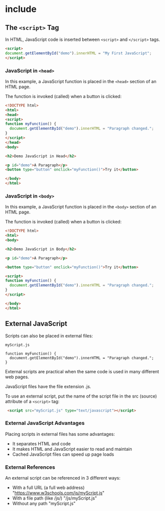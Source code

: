 # include

## The `<script>` Tag

In HTML, JavaScript code is inserted between `<script>` and `</script>` tags.

```HTML
<script>
document.getElementById("demo").innerHTML = "My First JavaScript";
</script>
```

### JavaScript in `<head>`

In this example, a JavaScript function is placed in the `<head>` section of an HTML page.

The function is invoked (called) when a button is clicked:

```HTML
<!DOCTYPE html>
<html>
<head>
<script>
function myFunction() {
  document.getElementById("demo").innerHTML = "Paragraph changed.";
}
</script>
</head>
<body>

<h2>Demo JavaScript in Head</h2>

<p id="demo">A Paragraph</p>
<button type="button" onclick="myFunction()">Try it</button>

</body>
</html>
```

### JavaScript in `<body>`

In this example, a JavaScript function is placed in the `<body>` section of an HTML page.

The function is invoked (called) when a button is clicked:

```HTML
<!DOCTYPE html>
<html>
<body>

<h2>Demo JavaScript in Body</h2>

<p id="demo">A Paragraph</p>

<button type="button" onclick="myFunction()">Try it</button>

<script>
function myFunction() {
  document.getElementById("demo").innerHTML = "Paragraph changed.";
}
</script>

</body>
</html>
```

## External JavaScript

Scripts can also be placed in external files:

`myScript.js`

```JS
function myFunction() {
  document.getElementById("demo").innerHTML = "Paragraph changed.";
}
```

External scripts are practical when the same code is used in many different web pages.

JavaScript files have the file extension .js.

To use an external script, put the name of the script file in the src (source) attribute of a `<script>` tag:

```HTML
 <script src="myScript.js" type="text/javascript"></script>
```

### External JavaScript Advantages

Placing scripts in external files has some advantages:

- It separates HTML and code
- It makes HTML and JavaScript easier to read and maintain
- Cached JavaScript files can speed up page loads

### External References

An external script can be referenced in 3 different ways:

- With a full URL (a full web address) "https://www.w3schools.com/js/myScript.js"
- With a file path (like /js/) "/js/myScript.js"
- Without any path "myScript.js"

